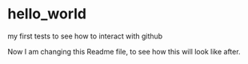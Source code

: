 # hello_world
my first tests to see how to interact with github

Now I am changing this Readme file, to see how this will look like after.
